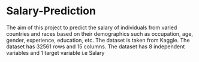 # Salary-Prediction
The aim of this project to predict the salary of individuals from varied countries and races based on their demographics such as occupation, age, gender, experience, education, etc. The dataset is taken from Kaggle. The dataset has 32561 rows and 15 columns. The dataset has 8 independent variables and 1 target variable i.e Salary
